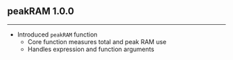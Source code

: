 ## peakRAM 1.0.0
---------------------
* Introduced `peakRAM` function
  * Core function measures total and peak RAM use
  * Handles expression and function arguments

